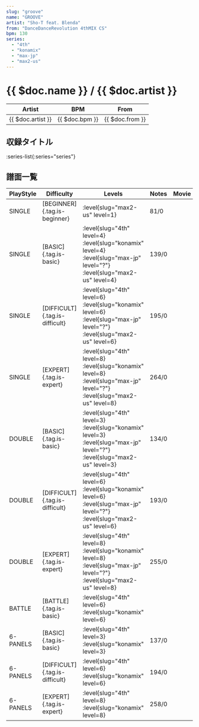 ```yaml
---
slug: "groove"
name: "GROOVE"
artist: "Sho-T feat. Blenda"
from: "DanceDanceRevolution 4thMIX CS"
bpm: 130
series:
  - "4th"
  - "konamix"
  - "max-jp"
  - "max2-us"
---
```


# {{ $doc.name }} / {{ $doc.artist }}

|Artist|BPM|From|
|------|---|----|
|{{ $doc.artist }}|{{ $doc.bpm }}|{{ $doc.from }}|

## 収録タイトル

:series-list{:series="series"}

## 譜面一覧

|PlayStyle|Difficulty|Levels|Notes|Movie|
|---------|----------|------|-----|-----|
|SINGLE|[BEGINNER]{.tag.is-beginner}|:level{slug="max2-us" level=1}|81/0||
|SINGLE|[BASIC]{.tag.is-basic}|:level{slug="4th" level=4} :level{slug="konamix" level=4} :level{slug="max-jp" level="?"} :level{slug="max2-us" level=4}|139/0||
|SINGLE|[DIFFICULT]{.tag.is-difficult}|:level{slug="4th" level=6} :level{slug="konamix" level=6} :level{slug="max-jp" level="?"} :level{slug="max2-us" level=6}|195/0||
|SINGLE|[EXPERT]{.tag.is-expert}|:level{slug="4th" level=8} :level{slug="konamix" level=8} :level{slug="max-jp" level="?"} :level{slug="max2-us" level=8}|264/0||
|DOUBLE|[BASIC]{.tag.is-basic}|:level{slug="4th" level=3} :level{slug="konamix" level=3} :level{slug="max-jp" level="?"} :level{slug="max2-us" level=3}|134/0||
|DOUBLE|[DIFFICULT]{.tag.is-difficult}|:level{slug="4th" level=6} :level{slug="konamix" level=6} :level{slug="max-jp" level="?"} :level{slug="max2-us" level=6}|193/0||
|DOUBLE|[EXPERT]{.tag.is-expert}|:level{slug="4th" level=8} :level{slug="konamix" level=8} :level{slug="max-jp" level="?"} :level{slug="max2-us" level=8}|255/0||
|BATTLE|[BATTLE]{.tag.is-basic}|:level{slug="4th" level=6} :level{slug="konamix" level=6}|||
|6-PANELS|[BASIC]{.tag.is-basic}|:level{slug="4th" level=3} :level{slug="konamix" level=3}|137/0||
|6-PANELS|[DIFFICULT]{.tag.is-difficult}|:level{slug="4th" level=6} :level{slug="konamix" level=6}|194/0||
|6-PANELS|[EXPERT]{.tag.is-expert}|:level{slug="4th" level=8} :level{slug="konamix" level=8}|258/0||
